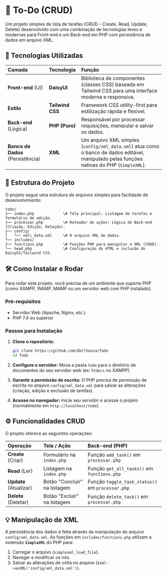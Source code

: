 # 📝 To-Do (CRUD)

Um projeto simples de lista de tarefas (CRUD - Create, Read, Update, Delete) desenvolvido com uma combinação de tecnologias leves e modernas para Front-end e um Back-end em PHP com persistência de dados em arquivo XML.

## 🚀 Tecnologias Utilizadas

| Camada | Tecnologia | Função |
| :--- | :--- | :--- |
| **Front-end** (UI) | **DaisyUI** | Biblioteca de componentes (classes CSS) baseada em Tailwind CSS para uma interface moderna e responsiva. |
| **Estilo** | **Tailwind CSS** | Framework CSS utility-first para estilização rápida e flexível. |
| **Back-end** (Lógica) | **PHP (Puro)** | Responsável por processar requisições, manipular e salvar os dados. |
| **Banco de Dados** (Persistência) | **XML** | Um arquivo XML simples (`config/xml_data.xml`) atua como o banco de dados editável, manipulado pelas funções nativas do PHP (`SimpleXML`). |

## 📁 Estrutura do Projeto

O projeto segue uma estrutura de arquivos simples para facilidade de desenvolvimento:

```
todo/
├── index.php             \# Tela principal: Listagem de tarefas e formulário de adição.
├── processar.php         \# Roteador de ações: Lógica de Back-end (Criação, Edição, Deleção).
├── config/
│   └── xml\_data.xml     \# O arquivo XML de dados.
└── includes/
├── functions.php         \# Funções PHP para manipular o XML (CRUD).
└── head.php              \# Configuração do HTML e inclusão do DaisyUI/Tailwind CSS.
```

## 🛠️ Como Instalar e Rodar

Para rodar este projeto, você precisa de um ambiente que suporte PHP (como XAMPP, WAMP, MAMP ou um servidor web com PHP instalado).

### Pré-requisitos

* Servidor Web (Apache, Nginx, etc.)
* PHP 7.4 ou superior

### Passos para Instalação

1.  **Clone o repositório:**
    ```bash
    git clone https://github.com/GbrlSouza/Todo
    cd Todo
    ```

2.  **Configure o servidor:**
    Mova a pasta `todo` para o diretório de documentos do seu servidor web (ex: `htdocs` no XAMPP).

3.  **Garantir a permissão de escrita:**
    O PHP precisa de permissão de escrita no arquivo `config/xml_data.xml` para salvar as alterações (criação, edição e exclusão de tarefas).

4.  **Acesse no navegador:**
    Inicie seu servidor e acesse o projeto (normalmente em `http://localhost/todo`).

## ⚙️ Funcionalidades CRUD

O projeto oferece as seguintes operações:

| Operação | Tela / Ação | Back-end (PHP) |
| :--- | :--- | :--- |
| **Create** (Criar) | Formulário na `index.php` | Função `add_task()` em `processar.php` |
| **Read** (Ler) | Listagem na `index.php` | Função `get_all_tasks()` em `functions.php` |
| **Update** (Atualizar) | Botão "Concluir" na listagem | Função `toggle_task_status()` em `processar.php` |
| **Delete** (Deletar) | Botão "Excluir" na listagem | Função `delete_task()` em `processar.php` |

## 💡 Manipulação de XML

A persistência dos dados é feita através da manipulação do arquivo `config/xml_data.xml`. As funções em `includes/functions.php` utilizam a extensão **`SimpleXML`** do PHP para:

1.  Carregar o arquivo (`simplexml_load_file`).
2.  Navegar e modificar os nós.
3.  Salvar as alterações de volta no arquivo (`$xml->asXML('config/xml_data.xml')`).
